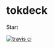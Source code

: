 tokdeck
==============

Start

[![travis ci](https://travis-ci.org/s-kalaus/tokdeck.svg?branch=master)](https://travis-ci.org/s-kalaus/tokdeck)

